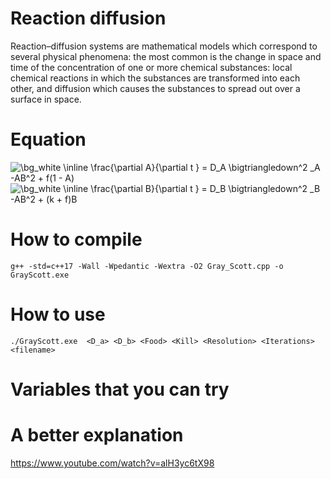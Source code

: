 # Reaction diffusion

Reaction–diffusion systems are mathematical models which correspond to several physical phenomena: the most common is the change in space and time of the concentration of one or more chemical substances: local chemical reactions in which the substances are transformed into each other, and diffusion which causes the substances to spread out over a surface in space.


# Equation  


<img src="https://latex.codecogs.com/svg.image?\bg_white&space;\inline&space;\frac{\partial&space;A}{\partial&space;t&space;}&space;=&space;&space;D_A&space;\bigtriangledown^2&space;_A&space;-AB^2&space;&plus;&space;f(1&space;-&space;A)" title="\bg_white \inline \frac{\partial A}{\partial t } = D_A \bigtriangledown^2 _A -AB^2 + f(1 - A)" />



<img src="https://latex.codecogs.com/svg.image?\bg_white&space;\inline&space;\frac{\partial&space;B}{\partial&space;t&space;}&space;=&space;&space;D_B&space;\bigtriangledown^2&space;_B&space;-AB^2&space;&plus;&space;(k&space;&plus;&space;f)B" title="\bg_white \inline \frac{\partial B}{\partial t } = D_B \bigtriangledown^2 _B -AB^2 + (k + f)B" />


# How to compile

```
g++ -std=c++17 -Wall -Wpedantic -Wextra -O2 Gray_Scott.cpp -o GrayScott.exe

```


# How to use 

```
./GrayScott.exe  <D_a> <D_b> <Food> <Kill> <Resolution> <Iterations> <filename>
```

# Variables that you can try


# A better explanation

https://www.youtube.com/watch?v=alH3yc6tX98